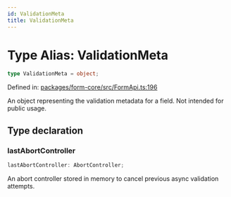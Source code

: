 ```yaml
---
id: ValidationMeta
title: ValidationMeta
---
```


# Type Alias: ValidationMeta

```ts
type ValidationMeta = object;
```

Defined in: [packages/form-core/src/FormApi.ts:196](https://github.com/TanStack/form/blob/main/packages/form-core/src/FormApi.ts#L196)

An object representing the validation metadata for a field. Not intended for public usage.

## Type declaration

### lastAbortController

```ts
lastAbortController: AbortController;
```

An abort controller stored in memory to cancel previous async validation attempts.
